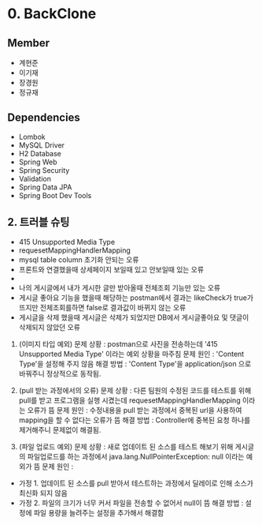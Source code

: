 # 0. BackClone

## Member

 - 계현준
 - 이기재
 - 장경원
 - 정규재
 
## Dependencies
- Lombok
- MySQL Driver
- H2 Database
- Spring Web
- Spring Security
- Validation
- Spring Data JPA
- Spring Boot Dev Tools

## 2. 트러블 슈팅

 - 415 Unsupported Media Type
 - requesetMappingHandlerMapping
 - mysql table column 초기화 안되는 오류
 - 프론트와 연결했을때 상세페이지 보일때 있고 안보일때 있는 오류
 - 
 - 나의 게시글에서 내가 게시한 글만 받아올때 전체조회 기능만 있는 오류
 - 게시글 좋아요 기능을 했을때 해당하는 postman에서 결과는 likeCheck가 true가 뜨지만 전체조회를하면 false로 결과값이 바뀌지 않는 오류
 - 게시글을 삭제 했을때 게시글은 삭제가 되었지만 DB에서 게시글좋아요 및 댓글이 삭제되지 않았던 오류


1. (이미지 타입 예외)
문제 상황 : postman으로 사진을 전송하는데 '415 Unsupported Media Type' 이라는 예외 상황을 마주침
문제 원인 : 'Content Type'을 설정해 주지 않음
해결 방법 : 'Content Type'을 application/json 으로 바꿔주니 정상적으로 동작됨.

2. (pull 받는 과정에서의 오류)
문제 상황 : 다른 팀원의 수정된 코드를 테스트를 위해 pull를 받고 프로그램을 실행 시켰는데 requesetMappingHandlerMapping
		이라는 오류가 뜸
문제 원인 : 수정내용을 pull 받는 과정에서 중복된 url을 사용하여 mapping을 할 수 없다는 오류가 뜸
해결 방법 : Controller에 중복된 요청 하나를 제거해주니 문제없이 해결됨.

3. (파일 업로드 예외)
문제 상황 : 새로 업데이트 된 소스를 테스트 해보기 위해 게시글의 파일업로드를 하는 과정에서 java.lang.NullPointerException: null
		이라는 예외가 뜸
문제 원인 : 
- 가정 1. 업데이트 된 소스를 pull 받아서 테스트하는 과정에서 딜레이로 인해 소스가 최신화 되지 않음
- 가정 2. 파일의 크기가 너무 커서 파일을 전송할 수 없어서 null이 뜸
해결 방법 : 설정에 파일 용량을 늘려주는 설정을 추가해서 해결함  
